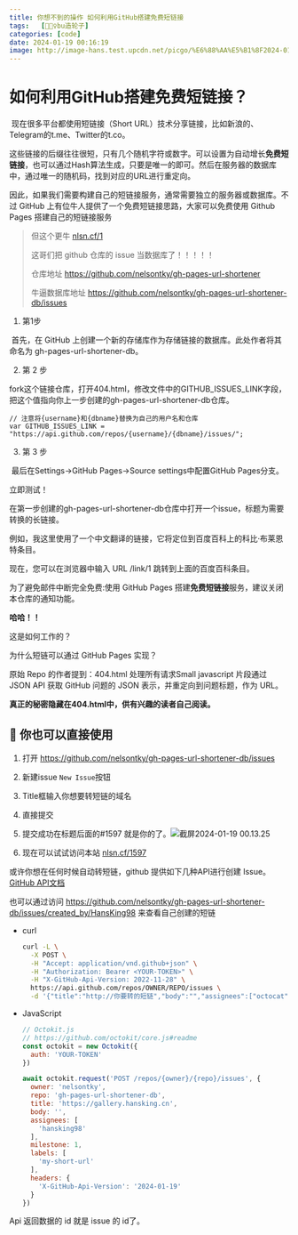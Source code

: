 ```yaml
---
title: 你想不到的操作 如何利用GitHub搭建免费短链接
tags:   [🙅🏻‍♀️bu造轮子]
categories: [code]
date: 2024-01-19 00:16:19
image: http://image-hans.test.upcdn.net/picgo/%E6%88%AA%E5%B1%8F2024-01-19%2000.50.46.png
---
```


# 如何利用GitHub搭建免费短链接？

​	现在很多平台都使用短链接（Short URL）技术分享链接，比如新浪的、Telegram的t.me、Twitter的t.co。


​	这些链接的后缀往往很短，只有几个随机字符或数字。可以设置为自动增长**免费短链接**，也可以通过Hash算法生成，只要是唯一的即可。然后在服务器的数据库中，通过唯一的随机码，找到对应的URL进行重定向。

​	因此，如果我们需要构建自己的短链接服务，通常需要独立的服务器或数据库。不过 GitHub 上有位牛人提供了一个免费短链接思路，大家可以免费使用 Github Pages 搭建自己的短链接服务

> 但这个更牛 [nlsn.cf/1](https://nlsn.cf/1)
>
> 这哥们把 github 仓库的 issue 当数据库了！！！！！
>
> 仓库地址 https://github.com/nelsontky/gh-pages-url-shortener
>
> 牛逼数据库地址 https://github.com/nelsontky/gh-pages-url-shortener-db/issues

1. 第1步

​	首先，在 GitHub 上创建一个新的存储库作为存储链接的数据库。此处作者将其命名为 gh-pages-url-shortener-db。

2. 第 2 步

​	fork这个链接仓库，打开404.html，修改文件中的GITHUB_ISSUES_LINK字段，把这个值指向你上一步创建的gh-pages-url-shortener-db仓库。

```
// 注意将{username}和{dbname}替换为自己的用户名和仓库
var GITHUB_ISSUES_LINK = "https://api.github.com/repos/{username}/{dbname}/issues/";
```

3. 第 3 步

​	最后在Settings->GitHub Pages->Source settings中配置GitHub Pages分支。

立即测试！

在第一步创建的gh-pages-url-shortener-db仓库中打开一个issue，标题为需要转换的长链接。

例如，我这里使用了一个中文翻译的链接，它将定位到百度百科上的科比·布莱恩特条目。

现在，您可以在浏览器中输入 URL /link/1 跳转到上面的百度百科条目。

为了避免邮件中断完全免费:使用 GitHub Pages 搭建**免费短链接**服务，建议关闭本仓库的通知功能。

**哈哈！！**

这是如何工作的？

为什么短链可以通过 GitHub Pages 实现？

原始 Repo 的作者提到：404.html 处理所有请求Small javascript 片段通过 JSON API 获取 GitHub 问题的 JSON 表示，并重定向到问题标题，作为 URL。

**真正的秘密隐藏在404.html中，供有兴趣的读者自己阅读。**

## 🐂 你也可以直接使用

1. 打开 https://github.com/nelsontky/gh-pages-url-shortener-db/issues
2. 新建issue `New Issue`按钮
3. Title框输入你想要转短链的域名
4. 直接提交
5. 提交成功在标题后面的#1597 就是你的了。![截屏2024-01-19 00.13.25](http://image-hans.test.upcdn.net/picgo/%E6%88%AA%E5%B1%8F2024-01-19%2000.13.25.png)

6. 现在可以试试访问本站 [nlsn.cf/1597](https://nlsn.cf/1597)



或许你想在任何时候自动转短链，github 提供如下几种API进行创建 Issue。[GitHub API文档](https://docs.github.com/en/rest/issues/issues?apiVersion=2022-11-28#create-an-issue)

也可以通过访问 https://github.com/nelsontky/gh-pages-url-shortener-db/issues/created_by/HansKing98 来查看自己创建的短链

- curl

  ```bash
  curl -L \
    -X POST \
    -H "Accept: application/vnd.github+json" \
    -H "Authorization: Bearer <YOUR-TOKEN>" \
    -H "X-GitHub-Api-Version: 2022-11-28" \
    https://api.github.com/repos/OWNER/REPO/issues \
    -d '{"title":"http://你要转的短链","body":"","assignees":["octocat"],"milestone":1,"labels":["bug"]}'
  ```

- JavaScript

  ```js
  // Octokit.js
  // https://github.com/octokit/core.js#readme
  const octokit = new Octokit({
    auth: 'YOUR-TOKEN'
  })
  
  await octokit.request('POST /repos/{owner}/{repo}/issues', {
    owner: 'nelsontky',
    repo: 'gh-pages-url-shortener-db',
    title: 'https://gallery.hansking.cn',
    body: '',
    assignees: [
      'hansking98'
    ],
    milestone: 1,
    labels: [
      'my-short-url'
    ],
    headers: {
      'X-GitHub-Api-Version': '2024-01-19'
    }
  })
  ```

Api 返回数据的 id 就是 issue 的 id了。

